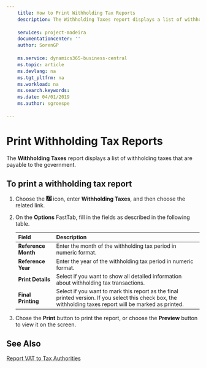 ```yaml
---
    title: How to Print Withholding Tax Reports
    description: The Withholding Taxes report displays a list of withholding taxes that are payable to the government.

    services: project-madeira
    documentationcenter: ''
    author: SorenGP

    ms.service: dynamics365-business-central
    ms.topic: article
    ms.devlang: na
    ms.tgt_pltfrm: na
    ms.workload: na
    ms.search.keywords:
    ms.date: 04/01/2019
    ms.author: sgroespe

---
```

# Print Withholding Tax Reports
The **Withholding Taxes** report displays a list of withholding taxes that are payable to the government.  

## To print a withholding tax report  

1.  Choose the ![Search for Page or Report](../../media/ui-search/search_small.png "Search for Page or Report icon") icon, enter **Withholding Taxes**, and then choose the related link.  
2.  On the **Options** FastTab, fill in the fields as described in the following table.  

    |Field|Description|  
    |---------------------------------|---------------------------------------|  
    |**Reference Month**|Enter the month of the withholding tax period in numeric format.|  
    |**Reference Year**|Enter the year of the withholding tax period in numeric format.|  
    |**Print Details**|Select if you want to show all detailed information about withholding tax transactions.|  
    |**Final Printing**|Select if you want to mark this report as the final printed version. If you select this check box, the withholding taxes report will be marked as printed.|  

3.  Chose the **Print** button to print the report, or choose the **Preview** button to view it on the screen.  

## See Also  
 [Report VAT to Tax Authorities](../../finance-how-report-vat.md)
